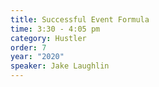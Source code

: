 ```yaml
---
title: Successful Event Formula
time: 3:30 - 4:05 pm
category: Hustler
order: 7
year: "2020"
speaker: Jake Laughlin
---
```

